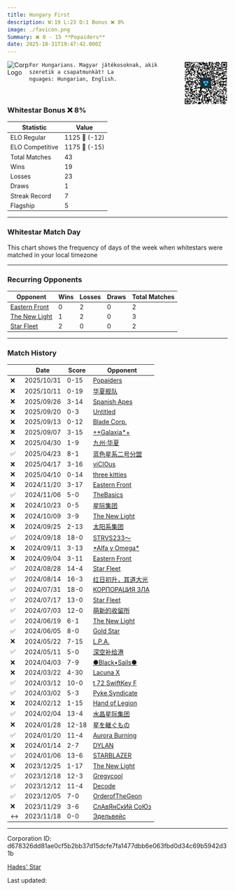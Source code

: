 ```yaml
---
title: ​Hungary First
description: W:19 L:23 D:1 Bonus ❌ 8%
image: ./favicon.png
Summary: ❌ 0 - 15 **Popaiders**
date: 2025-10-31T19:47:42.000Z
---
```

<head>
<link rel="icon" type="image/x-icon" href="./favicon.ico">
</head>
<img align="left" width="50" height="50" src="./favicon.ico" alt="Corp Logo"><img align="right" width="100" height="100" src="./qr.png" alt="QR Code">

```
For Hungarians. Magyar játékosoknak, akik szeretik a csapatmunkàt! La
nguages: Hungarian, English.
```
<br>

### Whitestar Bonus ❌ 8%

| Statistic | Value |
| --- | --- |
| ELO Regular | 1125 🔻  (-12)|
| ELO Competitive | 1175 🔻  (-15)|
| Total Matches | 43 |
| Wins | 19 |
| Losses | 23 |
| Draws | 1 |
| Streak Record | 7 |
| Flagship | 5 |

---

### Whitestar Match Day

This chart shows the frequency of days of the week when whitestars were matched in your local timezone

<!-- Load Chart.js from jsDelivr CDN -->
<script src="https://cdn.jsdelivr.net/npm/chart.js@4.0.1"></script>

<!-- Create a canvas element where the chart will be rendered -->
<canvas id="myChart" width="400" height="200"></canvas>

<!-- JavaScript code to render the bar chart -->
<script>
    document.addEventListener("DOMContentLoaded", function() {
        // Ensure scanTime is an array; if empty, handle accordingly
        let timestamps = [1761508062,1759786970,1758457349,1757905663,1757299646,1756836936,1745605186,1745004779,1744480408,1743842403,1731658796,1730461324,1729246979,1728021388,1726834112,1726224172,1725604854,1725027912,1724407357,1723186368,1721985809,1720768088,1719571384,1718345154,1717140526,1715932313,1714980185,1711696869,1710658438,1709800591,1708950538,1707338537,1706623157,1706001092,1705309310,1704811362,1704111760,1703102013,1702455653,1701955538,1701369183,1700848930,1699867883];

        const fontColor = 'rgba(64, 128, 160, 1)';

        // Function to convert Unix timestamps to day of the week (0=Sunday, 6=Saturday)
        function getDayOfWeek(timestamp) {
            return new Date(timestamp * 1000).getDay();
        }

        // Initialize an array to count occurrences for each day of the week
        let dayCounts = [0, 0, 0, 0, 0, 0, 0];

        // Populate the dayCounts array based on the scanTime data
        timestamps.forEach(ts => {
            let dayOfWeek = getDayOfWeek(ts);
            dayCounts[dayOfWeek]++;
        });

        // Chart.js configuration for the bar chart
        const data = {
            labels: ['Sunday', 'Monday', 'Tuesday', 'Wednesday', 'Thursday', 'Friday', 'Saturday'],
            datasets: [{
                data: dayCounts,
                backgroundColor: [
                    'rgba(0, 191, 255, 0.2)',   // Deep Sky Blue (Sunday)
                    'rgba(135, 206, 250, 0.2)', // Light Sky Blue (Monday)
                    'rgba(173, 216, 230, 0.2)', // Light Blue (Tuesday)
                    'rgba(214, 236, 243, 0.2)', // Custom light blue (Wednesday)
                    'rgba(173, 216, 230, 0.2)', // Light Blue (Thursday)
                    'rgba(135, 206, 250, 0.2)', // Light Sky Blue (Friday)
                    'rgba(0, 191, 255, 0.2)'    // Deep Sky Blue (Saturday)
                ],
                borderColor: [
                    'rgba(0, 191, 255, 1)',
                    'rgba(135, 206, 250, 1)',
                    'rgba(173, 216, 230, 1)',
                    'rgba(214, 236, 243, 1)',
                    'rgba(173, 216, 230, 1)',
                    'rgba(135, 206, 250, 1)',
                    'rgba(0, 191, 255, 1)'
                ],
                borderWidth: 1,
                minBarLength: 5
            }]
        };

        const config = {
            type: 'bar',
            data: data,
            options: {
                scales: {
                    y: {
                        beginAtZero: true,
                        ticks: {
                            stepSize: 1,
                            color: fontColor
                        },
                        grid: {
                            color: 'rgba(255, 255, 255, 0.2)'
                        }
                    },
                    x: {
                        ticks: {
                            color: fontColor
                        },
                        grid: {
                            display: false 
                        }
                    }
                },
                plugins: {
                    legend: {
                        display: false
                    }
                }
            }
        };

        // Render the chart
        const ctx = document.getElementById('myChart').getContext('2d');
        const myChart = new Chart(ctx, config);
    });
</script>
    
---
### Recurring Opponents

| Opponent | Wins | Losses | Draws | Total Matches |
| --- | --- | --- | --- | --- |
| [Eastern Front](https://ws.tsl.rocks/corp/b85c2704ee1257f24225de4e7290aa6b9c6804f07062fbc7008a58b8c0ab09a4/) | 0 | 2 | 0 | 2 |
| [The New Light](https://ws.tsl.rocks/corp/73c87b4394c7e44aa0fa6996ae32e7448f956391dac8b5d025da6019d3062cfc/) | 1 | 2 | 0 | 3 |
| [Star Fleet](https://ws.tsl.rocks/corp/b50e0529c2b2e86bae23d0fb4cbcdc4bff7615c45efb95150747a89dd3ea0231/) | 2 | 0 | 0 | 2 |

---
### Match History

|  | Date | Score | Opponent |
| --- | --- | --- | --- |
| ❌ | 2025/10/31 | 0-15 | [Popaiders](https://ws.tsl.rocks/corp/c90a11a6c361c99425799a4d25d76d71f4f7308739011a97a167c88780ea7779/) |
| ❌ | 2025/10/11 | 0-19 | [华夏舰队](https://ws.tsl.rocks/corp/abd6d05a100ffdde2d15abd725a209bfbbf069b60b10ddeac88e88da66191472/) |
| ❌ | 2025/09/26 | 3-14 | [Spanish Apes](https://ws.tsl.rocks/corp/97748c176e12f022cd0dc7253a1c70aac71ef0e421870edf4555e20d70aa9716/) |
| ❌ | 2025/09/20 | 0-3 | [Untitled](https://ws.tsl.rocks/corp/305784e9338a041a730cb3abeb4244f9bfd32abf704e052a1920bf6fb7a11eb3/) |
| ❌ | 2025/09/13 | 0-12 | [Blade Corp\.](https://ws.tsl.rocks/corp/4f115f758a9b28f62e6272f0443baa7e7aaf16801e50275361463f9760a16339/) |
| ❌ | 2025/09/07 | 3-15 | [\+\*Galaxia\*\+](https://ws.tsl.rocks/corp/2e0a8fa5ddc8ebd4d8f5cb5ffbe4710cb5fe62046e0b3923b3b4d8679fb6dace/) |
| ❌ | 2025/04/30 | 1-9 | [九州·华夏](https://ws.tsl.rocks/corp/b9cbe11f1e67c4fe116f0b88f6a09cd820c689366a96b35d8393a6ef34b8558f/) |
| ✅ | 2025/04/23 | 8-1 | [蓝色星系二号分盟](https://ws.tsl.rocks/corp/40ffb900f40aefc1fa4fddd4d036e0466577312c7fb8e16ae315cd8868015297/) |
| ❌ | 2025/04/17 | 3-16 | [viCIOus](https://ws.tsl.rocks/corp/910b93255c2b748443e55624583e16ee14d84a577cd7b8e3127f0d1fcb363fbb/) |
| ❌ | 2025/04/10 | 0-14 | [three kitties](https://ws.tsl.rocks/corp/04ae72b5736fbdc80a2fe9e4c2baaad3258a1e0ef0acc8122295fb64d6b3d292/) |
| ❌ | 2024/11/20 | 3-17 | [Eastern Front](https://ws.tsl.rocks/corp/b85c2704ee1257f24225de4e7290aa6b9c6804f07062fbc7008a58b8c0ab09a4/) |
| ✅ | 2024/11/06 | 5-0 | [TheBasics](https://ws.tsl.rocks/corp/8c9069f3ec3e766d51d76851b0d21a0fb065a026e597cfebc7d8cc8cbf2b998f/) |
| ❌ | 2024/10/23 | 0-5 | [星际集团](https://ws.tsl.rocks/corp/67927cef3b9a4d68a6d2c19566471f1b50b33eb4591df40d9631d6b6759db55c/) |
| ❌ | 2024/10/09 | 3-9 | [The New Light](https://ws.tsl.rocks/corp/73c87b4394c7e44aa0fa6996ae32e7448f956391dac8b5d025da6019d3062cfc/) |
| ❌ | 2024/09/25 | 2-13 | [太阳系集团](https://ws.tsl.rocks/corp/50f5e0a888ce2f21c0980be0cbb1e444e1d7eeb9dcb2095c3e428bd5bde7a9f6/) |
| ✅ | 2024/09/18 | 18-0 | [STRVS233～](https://ws.tsl.rocks/corp/727f6b88132c5850b1ef7ad02101bab3f97fc5dd191307dffca64181bf41e614/) |
| ❌ | 2024/09/11 | 3-13 | [\*Alfa y Omega\*](https://ws.tsl.rocks/corp/b1da3a2265efd2266a8e4b5698a731ae179d00e431ee748d7bee62a1357a12ed/) |
| ❌ | 2024/09/04 | 3-11 | [Eastern Front](https://ws.tsl.rocks/corp/b85c2704ee1257f24225de4e7290aa6b9c6804f07062fbc7008a58b8c0ab09a4/) |
| ✅ | 2024/08/28 | 14-4 | [Star Fleet](https://ws.tsl.rocks/corp/b50e0529c2b2e86bae23d0fb4cbcdc4bff7615c45efb95150747a89dd3ea0231/) |
| ✅ | 2024/08/14 | 16-3 | [红日初升，其道大光](https://ws.tsl.rocks/corp/1be1009eb158cf7402aa36511acaab9c9400d087f4d4ee443f768ccb6b163921/) |
| ✅ | 2024/07/31 | 18-0 | [КОРПОРАЦИЯ ЗЛА](https://ws.tsl.rocks/corp/a62e0c19a9f2c6c172eaf34ce61be29e3e248e7cf2c0cbfe93bcb2f03a7501da/) |
| ✅ | 2024/07/17 | 13-0 | [Star Fleet](https://ws.tsl.rocks/corp/b50e0529c2b2e86bae23d0fb4cbcdc4bff7615c45efb95150747a89dd3ea0231/) |
| ✅ | 2024/07/03 | 12-0 | [萌新的收留所](https://ws.tsl.rocks/corp/1dd3f70c959e32c27cb4c010162be3799b7c0732115d5c2b7ca5979f48b10f7f/) |
| ✅ | 2024/06/19 | 6-1 | [The New Light](https://ws.tsl.rocks/corp/73c87b4394c7e44aa0fa6996ae32e7448f956391dac8b5d025da6019d3062cfc/) |
| ✅ | 2024/06/05 | 8-0 | [Gold Star](https://ws.tsl.rocks/corp/4f4d16d4a152e144c7bddd46c7d63debbbd550fdae5fe720860a334546330de2/) |
| ❌ | 2024/05/22 | 7-15 | [L\.P\.A\.](https://ws.tsl.rocks/corp/fe807e994d6941c46300d24653a6bb63ea8082fbec1f8c6a2de46bdb797ae948/) |
| ✅ | 2024/05/11 | 5-0 | [深空补给港](https://ws.tsl.rocks/corp/6113fcbe4739d68f06b6a167df2788aa4582546dd0e0de38a088dd7797e0b501/) |
| ❌ | 2024/04/03 | 7-9 | [●Black•Sails●](https://ws.tsl.rocks/corp/fe048ff17e9dd095f7071da69d7f3933dd7a9cd3d7168cc2add063c0ff686d31/) |
| ❌ | 2024/03/22 | 4-30 | [Lacuna X](https://ws.tsl.rocks/corp/fb10f33f3db17b99b0d227f17e7fde76ef067dc4a4bb4ae05e46c76d2e5e8ea1/) |
| ✅ | 2024/03/12 | 10-0 | [t 72 SwiftKey F](https://ws.tsl.rocks/corp/317c4e8eee128258999e74199d05d070892a652c3a65b84b26010f50ee0f8e22/) |
| ✅ | 2024/03/02 | 5-3 | [Pyke Syndicate](https://ws.tsl.rocks/corp/1761635d6aaf9c2caf7abc37130e2d9aa48e7b4cc753ae4b701fde4b48abd3e1/) |
| ❌ | 2024/02/12 | 1-15 | [Hand of Legion](https://ws.tsl.rocks/corp/7545cead0b3b8e060a0987cc20eed24610a7dfd11dfef11c73a495e39eb07d14/) |
| ✅ | 2024/02/04 | 13-4 | [水晶星际集团](https://ws.tsl.rocks/corp/6390d7a4666ac4537ef5eacf76dd1c2f34548cc588aac8dad423c308ad1c0f3d/) |
| ❌ | 2024/01/28 | 12-18 | [星を継ぐもの](https://ws.tsl.rocks/corp/107aa372f22d23bb567b3a7fefd3442d93a2984204d7189bbb0fed1ee976ede2/) |
| ✅ | 2024/01/20 | 11-4 | [Aurora Burning](https://ws.tsl.rocks/corp/12563d832c8ee65cd0763789549a23ff034c54c9cb77edf2a70afb1cbd904870/) |
| ❌ | 2024/01/14 | 2-7 | [DYLAN](https://ws.tsl.rocks/corp/4c92ec3582be074db571dc198baad7b31951427215e09c4b95a597895406c6a3/) |
| ✅ | 2024/01/06 | 13-6 | [STARBLAZER](https://ws.tsl.rocks/corp/f7649968be86f892b511b45792945c0b5d262c5322586eba7482c3d61e28ac72/) |
| ❌ | 2023/12/25 | 1-17 | [The New Light](https://ws.tsl.rocks/corp/73c87b4394c7e44aa0fa6996ae32e7448f956391dac8b5d025da6019d3062cfc/) |
| ✅ | 2023/12/18 | 12-3 | [Gregycool](https://ws.tsl.rocks/corp/f3d8710927bd368f1c3120cd4d2f0b3130f4ba478e4bdee0555ced460ba56b1a/) |
| ✅ | 2023/12/12 | 11-4 | [Decode](https://ws.tsl.rocks/corp/848408d1ee1a3c08302a936241ea5cbe170cb66dc343d3339ed3ae4baeb82e57/) |
| ✅ | 2023/12/05 | 7-0 | [OrderofTheGeon](https://ws.tsl.rocks/corp/85f6a14e4f7488eb8134ea422522636da92d121d81297b3018e1e69fac907762/) |
| ❌ | 2023/11/29 | 3-6 | [СлАвЯнСкИй СоЮз](https://ws.tsl.rocks/corp/74a0e9ceb3b48af60580382b0ee5e8712d9a468b4f947302b81b999cfde3f86a/) |
| ↔️ | 2023/11/18 | 0-0 | [Эдельвейс](https://ws.tsl.rocks/corp/457192accaef3d494cc5929e091f05ca560778729d99966d0ab04c2d741d18a7/) |

---
Corporation ID: d678326dd81ae0cf5b2bb37d15dcfe7fa1477dbb6e063fbd0d34c69b5942d31b

[Hades' Star](https://www.hadesstar.com)
<script src="/assets/localtime.js"></script>
<div>
  Last updated: <span class="last-updated-date" data-unix-time="1761940062"></span>
</div>